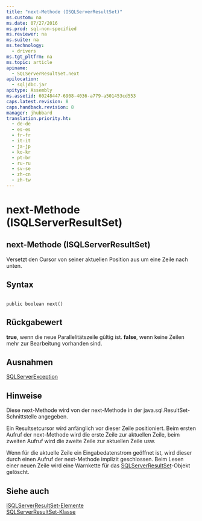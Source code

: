 ```yaml
---
title: "next-Methode (ISQLServerResultSet)"
ms.custom: na
ms.date: 07/27/2016
ms.prod: sql-non-specified
ms.reviewer: na
ms.suite: na
ms.technology: 
  - drivers
ms.tgt_pltfrm: na
ms.topic: article
apiname: 
  - SQLServerResultSet.next
apilocation: 
  - sqljdbc.jar
apitype: Assembly
ms.assetid: 60248447-6908-4036-a779-a501453cd553
caps.latest.revision: 8
caps.handback.revision: 8
manager: jhubbard
translation.priority.ht: 
  - de-de
  - es-es
  - fr-fr
  - it-it
  - ja-jp
  - ko-kr
  - pt-br
  - ru-ru
  - sv-se
  - zh-cn
  - zh-tw
---
```

# next-Methode (ISQLServerResultSet)
    
## next\-Methode \(ISQLServerResultSet\)  
 Versetzt den Cursor von seiner aktuellen Position aus um eine Zeile nach unten.  
  
## Syntax  
  
```  
  
public boolean next()  
```  
  
## Rückgabewert  
 **true**, wenn die neue Parallelitätszeile gültig ist. **false**, wenn keine Zeilen mehr zur Bearbeitung vorhanden sind.  
  
## Ausnahmen  
 [SQLServerException](../content/SQLServerException-Class.md)  
  
## Hinweise  
 Diese next\-Methode wird von der next\-Methode in der java.sql.ResultSet\-Schnittstelle angegeben.  
  
 Ein Resultsetcursor wird anfänglich vor dieser Zeile positioniert. Beim ersten Aufruf der next\-Methode wird die erste Zeile zur aktuellen Zeile, beim zweiten Aufruf wird die zweite Zeile zur aktuellen Zeile usw.  
  
 Wenn für die aktuelle Zeile ein Eingabedatenstrom geöffnet ist, wird dieser durch einen Aufruf der next\-Methode implizit geschlossen. Beim Lesen einer neuen Zeile wird eine Warnkette für das [SQLServerResultSet](../content/SQLServerResultSet-Class.md)\-Objekt gelöscht.  
  
## Siehe auch  
 [ISQLServerResultSet-Elemente](../content/SQLServerResultSet-Members.md)   
 [SQLServerResultSet-Klasse](../content/SQLServerResultSet-Class.md)  
  
  